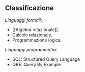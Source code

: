 ## Classificazione
*Linguaggi formali*:
- [[Algebra relazionale]].
- Calcolo relazionale.
- Programmazione logica.

*Linguaggi programmativi*:
- SQL: Structured Query Language
- QBE: Query By Example